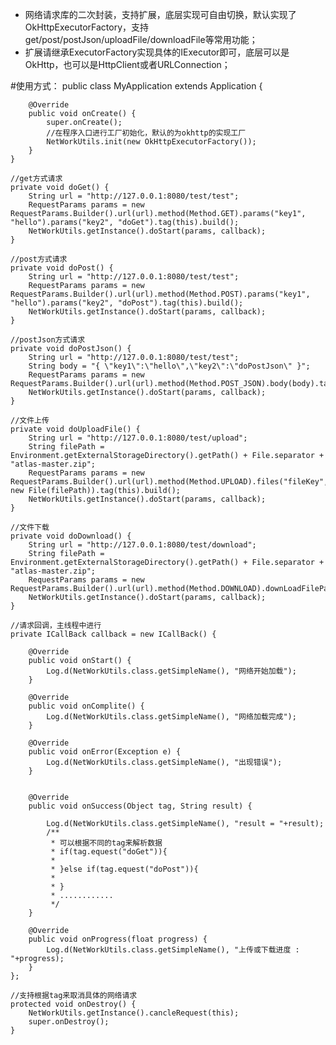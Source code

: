 * 网络请求库的二次封装，支持扩展，底层实现可自由切换，默认实现了OkHttpExecutorFactory，支持get/post/postJson/uploadFile/downloadFile等常用功能；
* 扩展请继承ExecutorFactory实现具体的IExecutor即可，底层可以是OkHttp，也可以是HttpClient或者URLConnection；

#使用方式：
public class MyApplication extends Application {
	
	    @Override
	    public void onCreate() {
	        super.onCreate();
			//在程序入口进行工厂初始化，默认的为okhttp的实现工厂
	        NetWorkUtils.init(new OkHttpExecutorFactory());
	    }
	}

	//get方式请求
	private void doGet() {
        String url = "http://127.0.0.1:8080/test/test";
        RequestParams params = new RequestParams.Builder().url(url).method(Method.GET).params("key1", "hello").params("key2", "doGet").tag(this).build();
        NetWorkUtils.getInstance().doStart(params, callback);
    }

	//post方式请求
    private void doPost() {
        String url = "http://127.0.0.1:8080/test/test";
        RequestParams params = new RequestParams.Builder().url(url).method(Method.POST).params("key1", "hello").params("key2", "doPost").tag(this).build();
        NetWorkUtils.getInstance().doStart(params, callback);
    }

	//postJson方式请求
    private void doPostJson() {
        String url = "http://127.0.0.1:8080/test/test";
        String body = "{ \"key1\":\"hello\",\"key2\":\"doPostJson\" }";
        RequestParams params = new RequestParams.Builder().url(url).method(Method.POST_JSON).body(body).tag(this).build();
        NetWorkUtils.getInstance().doStart(params, callback);
    }

	//文件上传
    private void doUploadFile() {
        String url = "http://127.0.0.1:8080/test/upload";
        String filePath = Environment.getExternalStorageDirectory().getPath() + File.separator + "atlas-master.zip";
        RequestParams params = new RequestParams.Builder().url(url).method(Method.UPLOAD).files("fileKey", new File(filePath)).tag(this).build();
        NetWorkUtils.getInstance().doStart(params, callback);
    }

	//文件下载
    private void doDownload() {
        String url = "http://127.0.0.1:8080/test/download";
        String filePath = Environment.getExternalStorageDirectory().getPath() + File.separator + "atlas-master.zip";
        RequestParams params = new RequestParams.Builder().url(url).method(Method.DOWNLOAD).downLoadFilePath(filePath).tag(this).build();
        NetWorkUtils.getInstance().doStart(params, callback);
    }

	//请求回调，主线程中进行
 	private ICallBack callback = new ICallBack() {

        @Override
        public void onStart() {
            Log.d(NetWorkUtils.class.getSimpleName(), "网络开始加载");
        }

        @Override
        public void onComplite() {
            Log.d(NetWorkUtils.class.getSimpleName(), "网络加载完成");
        }

        @Override
        public void onError(Exception e) {
            Log.d(NetWorkUtils.class.getSimpleName(), "出现错误");
        }


        @Override
        public void onSuccess(Object tag, String result) {

			Log.d(NetWorkUtils.class.getSimpleName(), "result = "+result);
            /**
             * 可以根据不同的tag来解析数据
             * if(tag.equest("doGet")){
             *
             * }else if(tag.equest("doPost")){
             *
             * }
             * ............
             */
        }

        @Override
        public void onProgress(float progress) {
            Log.d(NetWorkUtils.class.getSimpleName(), "上传或下载进度 : "+progress);
        }
    };

	//支持根据tag来取消具体的网络请求
 	protected void onDestroy() {
        NetWorkUtils.getInstance().cancleRequest(this);
        super.onDestroy();
    }

